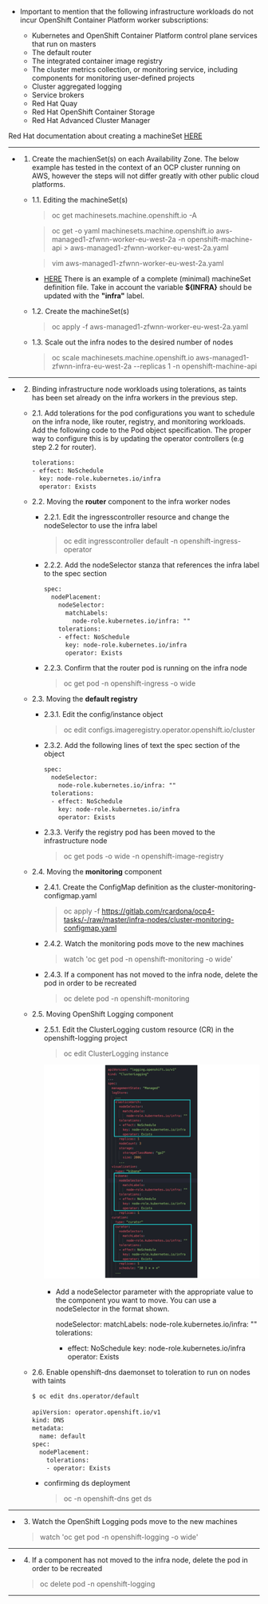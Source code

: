 - Important to mention that the following infrastructure workloads do not incur OpenShift Container Platform worker subscriptions:

  - Kubernetes and OpenShift Container Platform control plane services that run on masters
  - The default router
  - The integrated container image registry
  - The cluster metrics collection, or monitoring service, including components for monitoring user-defined projects
  - Cluster aggregated logging
  - Service brokers
  - Red Hat Quay
  - Red Hat OpenShift Container Storage
  - Red Hat Advanced Cluster Manager

Red Hat documentation about creating a machineSet [HERE](https://docs.openshift.com/container-platform/4.7/machine_management/creating-infrastructure-machinesets.html)

---

- 1. Create the machienSet(s) on each Availability Zone. The below example has tested in the context of an OCP cluster running on AWS, however the steps will not differ greatly with other public cloud platforms.

  - 1.1. Editing the machineSet(s)

    > oc get machinesets.machine.openshift.io -A
    >

    > oc get -o yaml machinesets.machine.openshift.io aws-managed1-zfwnn-worker-eu-west-2a -n openshift-machine-api > aws-managed1-zfwnn-worker-eu-west-2a.yaml

    > vim aws-managed1-zfwnn-worker-eu-west-2a.yaml
    >

    - [HERE](https://gitlab.com/rcardona/ocp4-tasks/-/blob/master/infra-nodes/machineSetInfra.yaml) There is an example of a complete (minimal) machineSet definition file. Take in account the variable **${INFRA}** should be updated with the **"infra"** label.

  - 1.2. Create the machineSet(s)
    > oc apply -f aws-managed1-zfwnn-worker-eu-west-2a.yaml
    >

  - 1.3. Scale out the infra nodes to the desired number of nodes
    > oc scale machinesets.machine.openshift.io aws-managed1-zfwnn-infra-eu-west-2a --replicas 1 -n openshift-machine-api
    >

---

- 2. Binding infrastructure node workloads using tolerations, as taints has been set already on the infra workers in the previous step.

  - 2.1. Add tolerations for the pod configurations you want to schedule on the infra node, like router, registry, and monitoring workloads. Add the following code to the Pod object specification. The proper way to configure this is by updating the operator controllers (e.g step 2.2 for router).

        tolerations:
        - effect: NoSchedule
          key: node-role.kubernetes.io/infra
          operator: Exists

  - 2.2. Moving the **router** component to the infra worker nodes

    - 2.2.1. Edit the ingresscontroller resource and change the nodeSelector to use the infra label
      > oc edit ingresscontroller default -n openshift-ingress-operator
      >

    - 2.2.2. Add the nodeSelector stanza that references the infra label to the spec section

          spec:
            nodePlacement:
              nodeSelector:
                matchLabels:
                  node-role.kubernetes.io/infra: ""
              tolerations:
              - effect: NoSchedule
                key: node-role.kubernetes.io/infra
                operator: Exists

    - 2.2.3. Confirm that the router pod is running on the infra node
      > oc get pod -n openshift-ingress -o wide
      >

  - 2.3. Moving the **default registry**

    - 2.3.1. Edit the config/instance object
      > oc edit configs.imageregistry.operator.openshift.io/cluster
      >

    - 2.3.2. Add the following lines of text the spec section of the object

          spec:
            nodeSelector:
              node-role.kubernetes.io/infra: ""
            tolerations:
            - effect: NoSchedule
              key: node-role.kubernetes.io/infra
              operator: Exists

    - 2.3.3. Verify the registry pod has been moved to the infrastructure node
      > oc get pods -o wide -n openshift-image-registry
      >

  - 2.4. Moving the **monitoring** component

    - 2.4.1. Create the ConfigMap definition as the cluster-monitoring-configmap.yaml
      > oc apply -f https://gitlab.com/rcardona/ocp4-tasks/-/raw/master/infra-nodes/cluster-monitoring-configmap.yaml
      >

    - 2.4.2. Watch the monitoring pods move to the new machines
      > watch 'oc get pod -n openshift-monitoring -o wide'
      >

    - 2.4.3. If a component has not moved to the infra node, delete the pod in order to be recreated
      > oc delete pod -n openshift-monitoring <pod>
      >

  - 2.5. Moving OpenShift Logging component

    - 2.5.1. Edit the ClusterLogging custom resource (CR) in the openshift-logging project
      > oc edit ClusterLogging instance
      >

      ![example](media/cluster-logging.png)

      * Add a nodeSelector parameter with the appropriate value to the component you want to move. You can use a nodeSelector in the format shown.

          nodeSelector:
            matchLabels:
              node-role.kubernetes.io/infra: ""
          tolerations:
          - effect: NoSchedule
            key: node-role.kubernetes.io/infra
            operator: Exists

  - 2.6. Enable openshift-dns daemonset to toleration to run on nodes with taints

        $ oc edit dns.operator/default

        apiVersion: operator.openshift.io/v1
        kind: DNS
        metadata:
          name: default
        spec:
          nodePlacement:
            tolerations:
            - operator: Exists

    - confirming ds deployment
      > oc -n openshift-dns get ds
      >

---

- 3. Watch the OpenShift Logging pods move to the new machines
    > watch 'oc get pod -n openshift-logging -o wide'
    >

---

- 4. If a component has not moved to the infra node, delete the pod in order to be recreated
    > oc delete pod -n openshift-logging <pod>
    >


---
